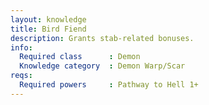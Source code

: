 ```yaml
---
layout: knowledge
title: Bird Fiend
description: Grants stab-related bonuses.
info:
  Required class      : Demon
  Knowledge category  : Demon Warp/Scar
reqs:
  Required powers     : Pathway to Hell 1+
---
```


